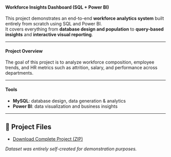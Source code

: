 #### Workforce Insights Dashboard (SQL + Power BI)
This project demonstrates an end-to-end **workforce analytics system** built entirely from scratch using SQL and Power BI.  
It covers everything from **database design and population** to **query-based insights** and **interactive visual reporting**.

---
#### Project Overview
The goal of this project is to analyze workforce composition, employee trends, and HR metrics such as attrition, salary, and performance across departments.

---
#### Tools

- **MySQL**: database design, data generation & analytics  
- **Power BI**: data visualization and business insights  
---
## 📁 Project Files
- [Download Complete Project (ZIP)](https://github.com/Emmylytics/workforce-analytics-sql-powerbi/blob/main/Workforce_Analytics_Project.zip)


*Dataset was entirely self-created for demonstration purposes.*
